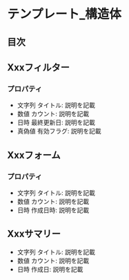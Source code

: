 # テンプレート_構造体

## 目次

## Xxxフィルター
### プロパティ
- 文字列 タイトル: 説明を記載
- 数値 カウント: 説明を記載
- 日時 最終更新日: 説明を記載
- 真偽値 有効フラグ: 説明を記載

## Xxxフォーム
### プロパティ
- 文字列 タイトル: 説明を記載
- 数値 カウント: 説明を記載
- 日時 作成日時: 説明を記載

## Xxxサマリー
- 文字列 タイトル: 説明を記載
- 数値 カウント: 説明を記載
- 日時 作成日: 説明を記載
